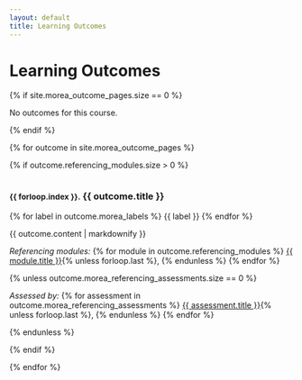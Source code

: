 ```yaml
---
layout: default
title: Learning Outcomes
---
```


<div class="container">
  <h1>Learning Outcomes</h1>
</div>

{% if site.morea_outcome_pages.size == 0 %}
<p>No outcomes for this course.</p>
{% endif %}


{% for outcome in site.morea_outcome_pages %}

{% if outcome.referencing_modules.size > 0 %}

<div class="{% cycle 'section-background-1', 'section-background-2' %}">
  <div class="container">
    <a style="padding-top: 50px; margin-top: -50px; display: table-caption;" name="{{ outcome.morea_id }}"></a><h3><small>{{ forloop.index }}.</small> {{ outcome.title }}</h3>
    <p>
      {% for label in outcome.morea_labels %}
         <span class="badge">{{ label }}</span>
      {% endfor %}
    </p>
    {{ outcome.content | markdownify }}
    <p>
    <em>Referencing modules:</em>
    {% for module in outcome.referencing_modules %}
      <a href="../modules/{{ module.morea_id }}">{{ module.title }}</a>{% unless forloop.last %}, {% endunless %}
    {% endfor %}
    </p>
    {% unless outcome.morea_referencing_assessments.size == 0 %}
       <p>
        <em>Assessed by:</em>
        {% for assessment in outcome.morea_referencing_assessments %}
          <a href="../assessments/#{{ assessment.morea_id }}">{{ assessment.title }}</a>{% unless forloop.last %}, {% endunless %}
        {% endfor %}
        </p>
    {% endunless %}

  </div>
</div>

{% endif %}


{% endfor %}


